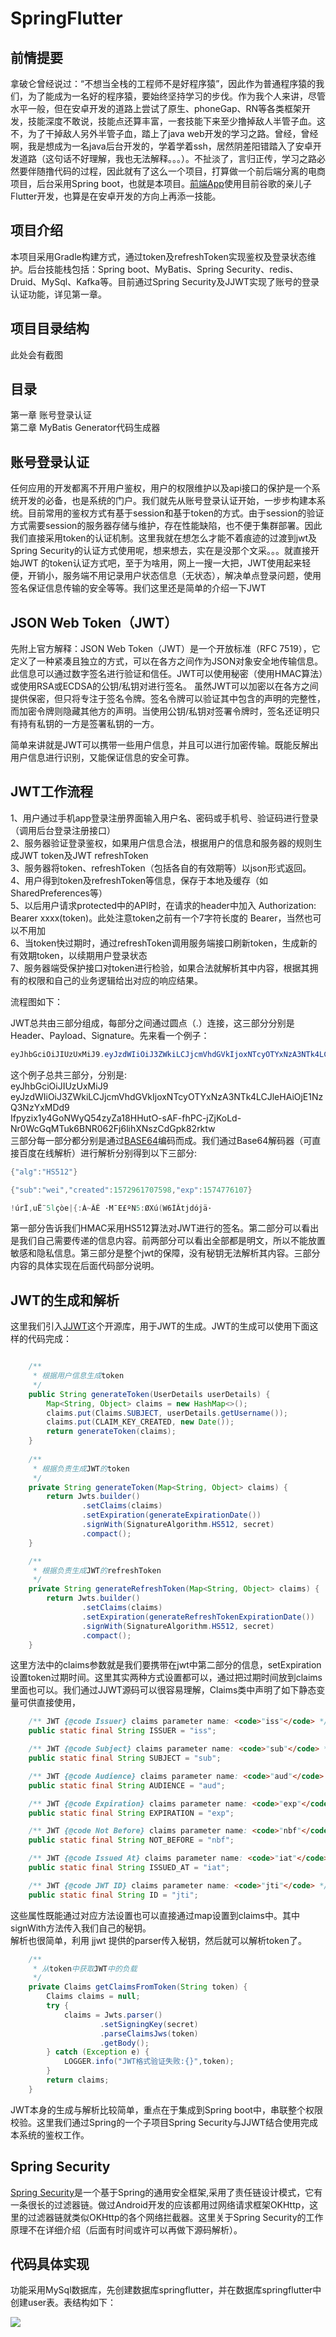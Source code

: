 # SpringFlutter
前情提要
-------
拿破仑曾经说过：“不想当全栈的工程师不是好程序猿”，因此作为普通程序猿的我们，为了能成为一名好的程序猿，要始终坚持学习的步伐。作为我个人来讲，尽管水平一般，但在安卓开发的道路上尝试了原生、phoneGap、RN等各类框架开发，技能深度不敢说，技能点还算丰富，一套技能下来至少撸掉敌人半管子血。这不，为了干掉敌人另外半管子血，踏上了java web开发的学习之路。曾经，曾经啊，我是想成为一名java后台开发的，学着学着ssh，居然阴差阳错踏入了安卓开发道路（这句话不好理解，我也无法解释。。。）。不扯淡了，言归正传，学习之路必然要伴随撸代码的过程，因此就有了这么一个项目，打算做一个前后端分离的电商项目，后台采用Spring boot，也就是本项目。[前端App](https://github.com/shenmengzhuifeng/SpringFlutterApp)使用目前谷歌的亲儿子Flutter开发，也算是在安卓开发的方向上再添一技能。

项目介绍
--------
本项目采用Gradle构建方式，通过token及refreshToken实现鉴权及登录状态维护。后台技能栈包括：Spring boot、MyBatis、Spring Security、redis、Druid、MySql、Kafka等。目前通过Spring Security及JJWT实现了账号的登录认证功能，详见第一章。

项目目录结构
-----------
此处会有截图

目录
---
第一章 账号登录认证<br>
第二章 MyBatis Generator代码生成器


账号登录认证
-----------
任何应用的开发都离不开用户鉴权，用户的权限维护以及api接口的保护是一个系统开发的必备，也是系统的门户。我们就先从账号登录认证开始，一步步构建本系统。目前常用的鉴权方式有基于session和基于token的方式。由于session的验证方式需要session的服务器存储与维护，存在性能缺陷，也不便于集群部署。因此我们直接采用token的认证机制。这里我就在想怎么才能不着痕迹的过渡到jwt及Spring Security的认证方式使用呢，想来想去，实在是没那个文采。。。就直接开始JWT 的token认证方式吧，至于为啥用，网上一搜一大把，JWT使用起来轻便，开销小，服务端不用记录用户状态信息（无状态），解决单点登录问题，使用签名保证信息传输的安全等等。我们这里还是简单的介绍一下JWT<br>

JSON Web Token（JWT）
-------------------
先附上官方解释：JSON Web Token（JWT）是一个开放标准（RFC 7519），它定义了一种紧凑且独立的方式，可以在各方之间作为JSON对象安全地传输信息。此信息可以通过数字签名进行验证和信任。JWT可以使用秘密（使用HMAC算法）或使用RSA或ECDSA的公钥/私钥对进行签名。
虽然JWT可以加密以在各方之间提供保密，但只将专注于签名令牌。签名令牌可以验证其中包含的声明的完整性，而加密令牌则隐藏其他方的声明。当使用公钥/私钥对签署令牌时，签名还证明只有持有私钥的一方是签署私钥的一方。

简单来讲就是JWT可以携带一些用户信息，并且可以进行加密传输。既能反解出用户信息进行识别，又能保证信息的安全可靠。<br>

JWT工作流程
---------
1、用户通过手机app登录注册界面输入用户名、密码或手机号、验证码进行登录（调用后台登录注册接口）<br>
2、服务器验证登录鉴权，如果用户信息合法，根据用户的信息和服务器的规则生成JWT token及JWT refreshToken<br>
3、服务器将token、refreshToken（包括各自的有效期等）以json形式返回。<br>
4、用户得到token及refreshToken等信息，保存于本地及缓存（如SharedPreferences等）<br>
5、以后用户请求protected中的API时，在请求的header中加入 Authorization: Bearer xxxx(token)。此处注意token之前有一个7字符长度的 Bearer，当然也可以不用加<br>
6、当token快过期时，通过refreshToken调用服务端接口刷新token，生成新的有效期token，以续期用户登录状态<br>
7、服务器端受保护接口对token进行检验，如果合法就解析其中内容，根据其拥有的权限和自己的业务逻辑给出对应的响应结果。<br>

流程图如下：



JWT总共由三部分组成，每部分之间通过圆点（.）连接，这三部分分别是Header、Payload、Signature。先来看一个例子：<br>
```java
eyJhbGciOiJIUzUxMiJ9.eyJzdWIiOiJ3ZWkiLCJjcmVhdGVkIjoxNTcyOTYxNzA3NTk4LCJleHAiOjE1NzQ3NzYxMDd9.Ifpyzix1y4GoNWyQ54zyZa18HHutO-sAF-fhPC-jZjKoLd-Nr0WcGqMTuk6BNR062Fj6lihXNszCdGpk82rktw
```
这个例子总共三部分，分别是:<br>
eyJhbGciOiJIUzUxMiJ9 <br>
eyJzdWIiOiJ3ZWkiLCJjcmVhdGVkIjoxNTcyOTYxNzA3NTk4LCJleHAiOjE1NzQ3NzYxMDd9<br>
Ifpyzix1y4GoNWyQ54zyZa18HHutO-sAF-fhPC-jZjKoLd-Nr0WcGqMTuk6BNR062Fj6lihXNszCdGpk82rktw<br>
三部分每一部分都分别是通过[BASE64](https://en.wikipedia.org/wiki/Base64)编码而成。我们通过Base64解码器（可直接百度在线解析）进行解析分别得到以下三部分:<br>
```java
{"alg":"HS512"}
```
```java
{"sub":"wei","created":1572961707598,"exp":1574776107}
```
```java
!úrÎ,uË¨5lçòe­|{­:À~ÂÊ ·M¯E£ºN5:ØXú(W6ÌÂtjdójä·
```
第一部分告诉我们HMAC采用HS512算法对JWT进行的签名。第二部分可以看出是我们自己需要传递的信息内容。前两部分可以看出全部都是明文，所以不能放置敏感和隐私信息。第三部分是整个jwt的保障，没有秘钥无法解析其内容。三部分内容的具体实现在后面代码部分说明。

JWT的生成和解析
-------------
这里我们引入[JJWT](https://github.com/jwtk/jjwt)这个开源库，用于JWT的生成。JWT的生成可以使用下面这样的代码完成：<br>
```java

    /**
     * 根据用户信息生成token
     */
    public String generateToken(UserDetails userDetails) {
        Map<String, Object> claims = new HashMap<>();
        claims.put(Claims.SUBJECT, userDetails.getUsername());
        claims.put(CLAIM_KEY_CREATED, new Date());
        return generateToken(claims);
    }
    
    /**
     * 根据负责生成JWT的token
     */
    private String generateToken(Map<String, Object> claims) {
        return Jwts.builder()
                .setClaims(claims)
                .setExpiration(generateExpirationDate())
                .signWith(SignatureAlgorithm.HS512, secret)
                .compact();
    }

    /**
     * 根据负责生成JWT的refreshToken
     */
    private String generateRefreshToken(Map<String, Object> claims) {
        return Jwts.builder()
                .setClaims(claims)
                .setExpiration(generateRefreshTokenExpirationDate())
                .signWith(SignatureAlgorithm.HS512, secret)
                .compact();
    }
```
这里方法中的claims参数就是我们要携带在jwt中第二部分的信息，setExpiration设置token过期时间。这里其实两种方式设置都可以，通过把过期时间放到claims里面也可以。我们通过JJWT源码可以很容易理解，Claims类中声明了如下静态变量可供直接使用，
```java
    /** JWT {@code Issuer} claims parameter name: <code>"iss"</code> */
    public static final String ISSUER = "iss";

    /** JWT {@code Subject} claims parameter name: <code>"sub"</code> */
    public static final String SUBJECT = "sub";

    /** JWT {@code Audience} claims parameter name: <code>"aud"</code> */
    public static final String AUDIENCE = "aud";

    /** JWT {@code Expiration} claims parameter name: <code>"exp"</code> */
    public static final String EXPIRATION = "exp";

    /** JWT {@code Not Before} claims parameter name: <code>"nbf"</code> */
    public static final String NOT_BEFORE = "nbf";

    /** JWT {@code Issued At} claims parameter name: <code>"iat"</code> */
    public static final String ISSUED_AT = "iat";

    /** JWT {@code JWT ID} claims parameter name: <code>"jti"</code> */
    public static final String ID = "jti";
```
这些属性既能通过对应方法设置也可以直接通过map设置到claims中。其中signWith方法传入我们自己的秘钥。<br>
解析也很简单，利用 jjwt 提供的parser传入秘钥，然后就可以解析token了。

```java
    /**
     * 从token中获取JWT中的负载
     */
    private Claims getClaimsFromToken(String token) {
        Claims claims = null;
        try {
            claims = Jwts.parser()
                    .setSigningKey(secret)
                    .parseClaimsJws(token)
                    .getBody();
        } catch (Exception e) {
            LOGGER.info("JWT格式验证失败:{}",token);
        }
        return claims;
    }
```

JWT本身的生成与解析比较简单，重点在于集成到Spring boot中，串联整个权限校验。这里我们通过Spring的一个子项目Spring Security与JJWT结合使用完成本系统的鉴权工作。<br>

Spring Security
---------------
[Spring Security](http://projects.spring.io/spring-security/)是一个基于Spring的通用安全框架,采用了责任链设计模式，它有一条很长的过滤器链。做过Android开发的应该都用过网络请求框架OKHttp，这里的过滤器链就类似OKHttp的各个网络拦截器。这里关于Spring Security的工作原理不在详细介绍（后面有时间或许可以再做下源码解析）。<br>

代码具体实现
----------
功能采用MySql数据库，先创建数据库springflutter，并在数据库springflutter中创建user表。表结构如下：<br>

![](https://github.com/shenmengzhuifeng/SpringFlutter/raw/master/images/user_table.png)







































